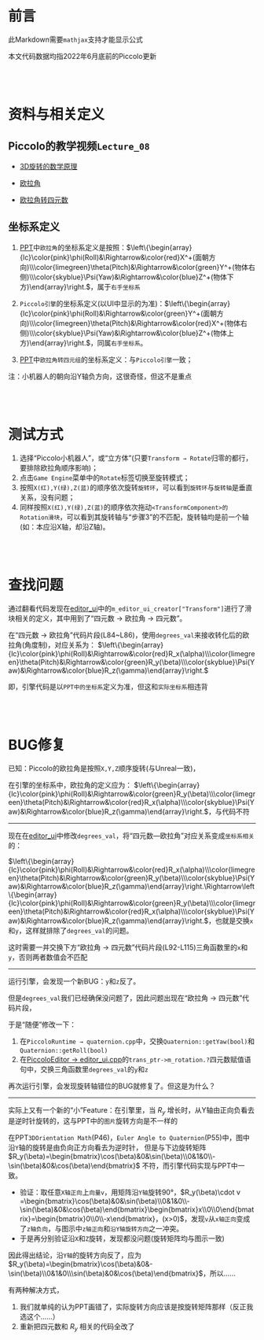 # 前言
此Markdown需要`mathjax`支持才能显示公式

本文代码数据均指2022年6月底前的Piccolo更新

<br/><br/>

# 资料与相关定义
## Piccolo的教学视频`Lecture_08`

- [3D旋转的数学原理](https://www.bilibili.com/video/BV1jr4y1t7WR/?spm_id_from=333.788&vd_source=23c9b65234255c26883eb1b9d4d9745a&t=2907.0)

- [欧拉角](https://www.bilibili.com/video/BV1jr4y1t7WR/?spm_id_from=333.788&vd_source=23c9b65234255c26883eb1b9d4d9745a&t=3133.0)

- [欧拉角转四元数](https://www.bilibili.com/video/BV1jr4y1t7WR/?spm_id_from=333.788&vd_source=23c9b65234255c26883eb1b9d4d9745a&t=4014.7)

## 坐标系定义

1. [PPT](https://games-1312234642.cos.ap-guangzhou.myqcloud.com/course/GAMES104/GAMES104_Lecture08.pdf)中`欧拉角`的坐标系定义是按照：$\left\{\begin{array}{lc}\color{pink}\phi(Roll)&\Rightarrow&\color{red}X^+(面朝方向)\\\color{limegreen}\theta(Pitch)&\Rightarrow&\color{green}Y^+(物体右侧)\\\color{skyblue}\Psi(Yaw)&\Rightarrow&\color{blue}Z^+(物体下方)\end{array}\right.$，属于`右手坐标系`

2. `Piccolo引擎`的坐标系定义(以UI中显示的为准)：$\left\{\begin{array}{lc}\color{pink}\phi(Roll)&\Rightarrow&\color{green}Y^+(面朝方向)\\\color{limegreen}\theta(Pitch)&\Rightarrow&\color{red}X^+(物体右侧)\\\color{skyblue}\Psi(Yaw)&\Rightarrow&\color{blue}Z^+(物体上方)\end{array}\right.$，同属`右手坐标系`。

3. [PPT](https://games-1312234642.cos.ap-guangzhou.myqcloud.com/course/GAMES104/GAMES104_Lecture08.pdf)中`欧拉角转四元组`的坐标系定义：与`Piccolo引擎`一致；

注：小机器人的朝向沿Y轴负方向，这很奇怪，但这不是重点

<br/><br/>

# 测试方式
1. 选择“Piccolo小机器人”，或“立方体”(只要`Transform → Rotate`归零的都行，要排除欧拉角顺序影响)；
2. 点击`Game Engine`菜单中的`Rotate`标签切换至旋转模式；
3. 按照`X(红),Y(绿),Z(蓝)`的顺序依次旋转`旋转环`，可以看到`旋转环`与`旋转轴`是垂直关系，没有问题；
4. 同样按照`X(红),Y(绿),Z(蓝)`的顺序依次拖动`<TransformComponent>的Rotation滑块`，可以看到其旋转轴与“步骤3”的不匹配，旋转轴均是前一个轴(如：本应沿X轴，却沿Z轴)。

<br/><br/>

# 查找问题
通过翻看代码发现在[editor_ui](https://github.com/BoomingTech/Piccolo/blob/64c422eff6cba7af7292f567f6bdef3d83d1e55b/engine/source/editor/source/editor_ui.cpp#L84-L115)中的`m_editor_ui_creator["Transform"]`进行了滑块相关的定义，其中用到了“四元数 → 欧拉角 → 四元数”。

在“四元数 → 欧拉角”代码片段(L84~L86)，使用`degrees_val`来接收转化后的欧拉角(角度制)，对应关系为：
$\left\{\begin{array}{lc}\color{pink}\phi(Roll)&\Rightarrow&\color{red}R_x(\alpha)\\\color{limegreen}\theta(Pitch)&\Rightarrow&\color{green}R_y(\beta)\\\color{skyblue}\Psi(Yaw)&\Rightarrow&\color{blue}R_z(\gamma)\end{array}\right.$

即，引擎代码是以`PPT中的坐标系`定义为准，但这和`实际坐标系`相违背


<br/><br/>

# BUG修复

已知：Piccolo的欧拉角是按照`X,Y,Z`顺序旋转(与Unreal一致)，

在引擎的坐标系中，欧拉角的定义应为：
$\left\{\begin{array}{lc}\color{pink}\phi(Roll)&\Rightarrow&\color{green}R_y(\beta)\\\color{limegreen}\theta(Pitch)&\Rightarrow&\color{red}R_x(\alpha)\\\color{skyblue}\Psi(Yaw)&\Rightarrow&\color{blue}R_z(\gamma)\end{array}\right.$，与代码不符

<hr>

现在在[editor_ui](https://github.com/BoomingTech/Piccolo/blob/64c422eff6cba7af7292f567f6bdef3d83d1e55b/engine/source/editor/source/editor_ui.cpp#L84-L115)中修改`degrees_val`，将“四元数—欧拉角”对应关系变成`坐标系相关`的：

$\left\{\begin{array}{lc}\color{pink}\phi(Roll)&\Rightarrow&\color{red}R_x(\alpha)\\\color{limegreen}\theta(Pitch)&\Rightarrow&\color{green}R_y(\beta)\\\color{skyblue}\Psi(Yaw)&\Rightarrow&\color{blue}R_z(\gamma)\end{array}\right.\Rightarrow\left\{\begin{array}{lc}\color{pink}\phi(Roll)&\Rightarrow&\color{green}R_y(\beta)\\\color{limegreen}\theta(Pitch)&\Rightarrow&\color{red}R_x(\alpha)\\\color{skyblue}\Psi(Yaw)&\Rightarrow&\color{blue}R_z(\gamma)\end{array}\right.$，也就是交换`x`和`y`，这样就排除了`degrees_val`的问题。

这时需要一并交换下方“欧拉角 → 四元数”代码片段(L92-L115)三角函数里的`x`和`y`，否则两者数值会不匹配

<hr>

运行引擎，会发现一个新BUG：`y`和`z`反了。

但是`degrees_val`我们已经确保没问题了，因此问题出现在“欧拉角 → 四元数”代码片段，

于是“随便”修改一下：

1. 在`PiccoloRuntime → quaternion.cpp`中，交换`Quaternion::getYaw(bool)`和`Quaternion::getRoll(bool)`
2. 在[PiccoloEditor → editor_ui.cpp](https://github.com/BoomingTech/Piccolo/blob/64c422eff6cba7af7292f567f6bdef3d83d1e55b/engine/source/editor/source/editor_ui.cpp#L84-L115)的`trans_ptr->m_rotation.?`四元数赋值语句中，交换三角函数里`degrees_val`的`y`和`z`

再次运行引擎，会发现旋转轴错位的BUG就修复了。但这是为什么？

<hr>

实际上又有一个新的“小”Feature：在引擎里，当 $R_y$ 增长时，从Y轴由正向负看去是逆时针旋转的，这与PPT中的`图片`旋转方向是不一样的

在PPT`3DOrientation Math`(P46)，`Euler Angle to Quaternion`(P55)中，图中沿`Y`轴的旋转是由负向正方向看去为逆时针，
但是与下边旋转矩阵 $R_y(\beta)=\begin{bmatrix}\cos(\beta)&0&\sin(\beta)\\0&1&0\\-\sin(\beta)&0&\cos(\beta)\end{bmatrix}$ 不符，而引擎代码实现与PPT中一致。
- 验证：取任意`X轴正向`上`向量v`，用矩阵沿`Y轴`旋转90°，$R_y(\beta)\cdot v =\begin{bmatrix}\cos(\beta)&0&\sin(\beta)\\0&1&0\\-\sin(\beta)&0&\cos(\beta)\end{bmatrix}\begin{bmatrix}x\\0\\0\end{bmatrix}=\begin{bmatrix}0\\0\\-x\end{bmatrix}，(x>0)$，发现`v`从`x轴正向`变成了`z轴负向`，与图示中`z轴正向`和`沿Y轴旋转方向`之一冲突。
- 于是再分别验证沿`X`和`Z`旋转，发现都没问题(旋转矩阵均与图示一致)

因此得出结论，沿`Y轴`的旋转方向反了，应为$R_y(\beta)=\begin{bmatrix}\cos(\beta)&0&-\sin(\beta)\\0&1&0\\\sin(\beta)&0&\cos(\beta)\end{bmatrix}$，所以……

有两种解决方式，
1. 我们就单纯的认为PPT画错了，实际旋转方向应该是按旋转矩阵那样（反正我选这个……）
2. 重新把四元数和 $R_y$ 相关的代码全改了
